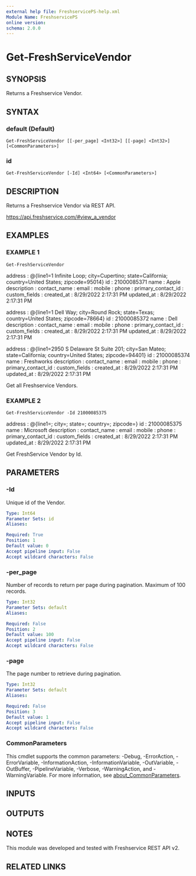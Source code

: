 ```yaml
---
external help file: FreshservicePS-help.xml
Module Name: FreshservicePS
online version:
schema: 2.0.0
---
```


# Get-FreshServiceVendor

## SYNOPSIS
Returns a Freshservice Vendor.

## SYNTAX

### default (Default)
```
Get-FreshServiceVendor [[-per_page] <Int32>] [[-page] <Int32>] [<CommonParameters>]
```

### id
```
Get-FreshServiceVendor [-Id] <Int64> [<CommonParameters>]
```

## DESCRIPTION
Returns a Freshservice Vendor via REST API.

https://api.freshservice.com/#view_a_vendor

## EXAMPLES

### EXAMPLE 1
```
Get-FreshServiceVendor
```

address            : @{line1=1 Infinite Loop; city=Cupertino; state=California; country=United States; zipcode=95014}
id                 : 21000085371
name               : Apple
description        :
contact_name       :
email              :
mobile             :
phone              :
primary_contact_id :
custom_fields      :
created_at         : 8/29/2022 2:17:31 PM
updated_at         : 8/29/2022 2:17:31 PM

address            : @{line1=1 Dell Way; city=Round Rock; state=Texas; country=United States; zipcode=78664}
id                 : 21000085372
name               : Dell
description        :
contact_name       :
email              :
mobile             :
phone              :
primary_contact_id :
custom_fields      :
created_at         : 8/29/2022 2:17:31 PM
updated_at         : 8/29/2022 2:17:31 PM

address            : @{line1=2950 S Delaware St Suite 201; city=San Mateo; state=California; country=United States; zipcode=94401}
id                 : 21000085374
name               : Freshworks
description        :
contact_name       :
email              :
mobile             :
phone              :
primary_contact_id :
custom_fields      :
created_at         : 8/29/2022 2:17:31 PM
updated_at         : 8/29/2022 2:17:31 PM

Get all Freshservice Vendors.

### EXAMPLE 2
```
Get-FreshServiceVendor -Id 21000085375
```

address            : @{line1=; city=; state=; country=; zipcode=}
id                 : 21000085375
name               : Microsoft
description        :
contact_name       :
email              :
mobile             :
phone              :
primary_contact_id :
custom_fields      :
created_at         : 8/29/2022 2:17:31 PM
updated_at         : 8/29/2022 2:17:31 PM

Get FreshService Vendor by Id.

## PARAMETERS

### -Id
Unique id of the Vendor.

```yaml
Type: Int64
Parameter Sets: id
Aliases:

Required: True
Position: 1
Default value: 0
Accept pipeline input: False
Accept wildcard characters: False
```

### -per_page
Number of records to return per page during pagination. 
Maximum of 100 records.

```yaml
Type: Int32
Parameter Sets: default
Aliases:

Required: False
Position: 2
Default value: 100
Accept pipeline input: False
Accept wildcard characters: False
```

### -page
The page number to retrieve during pagination.

```yaml
Type: Int32
Parameter Sets: default
Aliases:

Required: False
Position: 3
Default value: 1
Accept pipeline input: False
Accept wildcard characters: False
```

### CommonParameters
This cmdlet supports the common parameters: -Debug, -ErrorAction, -ErrorVariable, -InformationAction, -InformationVariable, -OutVariable, -OutBuffer, -PipelineVariable, -Verbose, -WarningAction, and -WarningVariable. For more information, see [about_CommonParameters](http://go.microsoft.com/fwlink/?LinkID=113216).

## INPUTS

## OUTPUTS

## NOTES
This module was developed and tested with Freshservice REST API v2.

## RELATED LINKS
